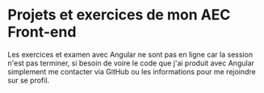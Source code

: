 # Projets et exercices de mon AEC Front-end
Les exercices et examen avec Angular ne sont pas en ligne car la session n'est pas terminer,
si besoin de voire le code que j'ai produit avec Angular simplement me contacter via GitHub ou les informations 
pour me rejoindre sur se profil. 

